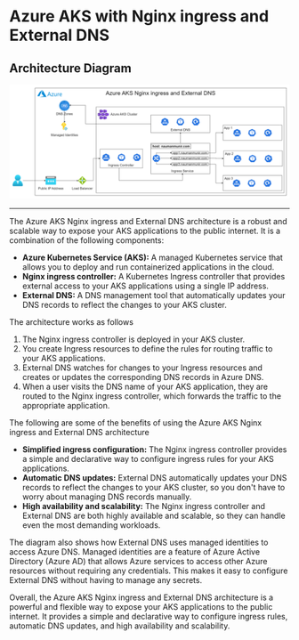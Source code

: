 # Azure AKS with Nginx ingress and External DNS

## Architecture Diagram

![Azure AKS with Nginx ingress and External DNS](arch-diagram/Azure%20AKS%20Nginx%20ingress%20and%20External%20DNS.png)

---

The Azure AKS Nginx ingress and External DNS architecture is a robust and scalable way to expose your AKS applications to the public internet. It is a combination of the following components:

- **Azure Kubernetes Service (AKS):** A managed Kubernetes service that allows you to deploy and run containerized applications in the cloud.
- **Nginx ingress controller:** A Kubernetes Ingress controller that provides external access to your AKS applications using a single IP address.
- **External DNS:** A DNS management tool that automatically updates your DNS records to reflect the changes to your AKS cluster.

The architecture works as follows

1. The Nginx ingress controller is deployed in your AKS cluster.
2. You create Ingress resources to define the rules for routing traffic to your AKS applications.
3. External DNS watches for changes to your Ingress resources and creates or updates the corresponding DNS records in Azure DNS.
4. When a user visits the DNS name of your AKS application, they are routed to the Nginx ingress controller, which forwards the traffic to the appropriate application.

The following are some of the benefits of using the Azure AKS Nginx ingress and External DNS architecture

- **Simplified ingress configuration:** The Nginx ingress controller provides a simple and declarative way to configure ingress rules for your AKS applications.
- **Automatic DNS updates:** External DNS automatically updates your DNS records to reflect the changes to your AKS cluster, so you don't have to worry about managing DNS records manually.
- **High availability and scalability:** The Nginx ingress controller and External DNS are both highly available and scalable, so they can handle even the most demanding workloads.

The diagram also shows how External DNS uses managed identities to access Azure DNS. Managed identities are a feature of Azure Active Directory (Azure AD) that allows Azure services to access other Azure resources without requiring any credentials. This makes it easy to configure External DNS without having to manage any secrets.

Overall, the Azure AKS Nginx ingress and External DNS architecture is a powerful and flexible way to expose your AKS applications to the public internet. It provides a simple and declarative way to configure ingress rules, automatic DNS updates, and high availability and scalability.
